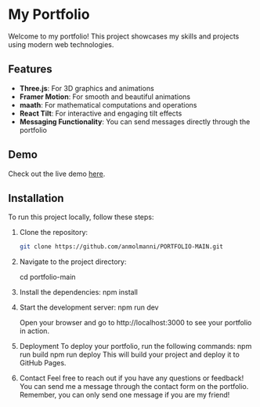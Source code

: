 # My Portfolio

Welcome to my portfolio! This project showcases my skills and projects using modern web technologies.

## Features

- **Three.js**: For 3D graphics and animations
- **Framer Motion**: For smooth and beautiful animations
- **maath**: For mathematical computations and operations
- **React Tilt**: For interactive and engaging tilt effects
- **Messaging Functionality**: You can send messages directly through the portfolio

## Demo

Check out the live demo [here](https://anmolmanni.github.io/PORTFOLIO-MAIN/dist/index.html).

## Installation

To run this project locally, follow these steps:

1. Clone the repository:
   ```bash
   git clone https://github.com/anmolmanni/PORTFOLIO-MAIN.git

2. Navigate to the project directory:
    
    cd portfolio-main


 3. Install the dependencies:
    npm install

   
 4. Start the development server:
    npm run dev

   
    Open your browser and go to http://localhost:3000 to see your portfolio in action.
    
 5. Deployment
    To deploy your portfolio, run the following commands:
    npm run build
    npm run deploy
    This will build your project and deploy it to GitHub Pages.
    
 6. Contact 
    Feel free to reach out if you have any questions or feedback! You can send me a message through the contact form on the portfolio. Remember, you can only send one message if you are my friend!
